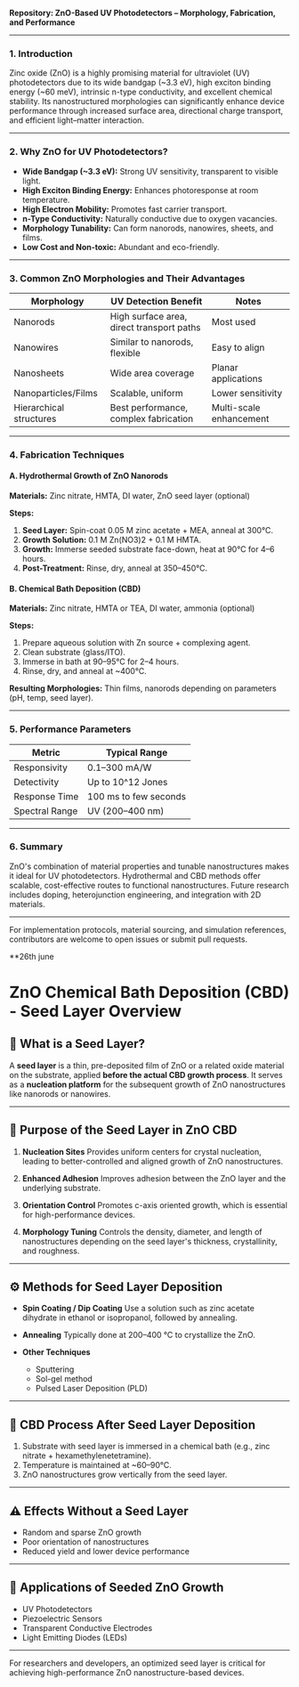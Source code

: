 **Repository: ZnO-Based UV Photodetectors – Morphology, Fabrication, and Performance**

---

### 1. Introduction

Zinc oxide (ZnO) is a highly promising material for ultraviolet (UV) photodetectors due to its wide bandgap (\~3.3 eV), high exciton binding energy (\~60 meV), intrinsic n-type conductivity, and excellent chemical stability. Its nanostructured morphologies can significantly enhance device performance through increased surface area, directional charge transport, and efficient light–matter interaction.

---

### 2. Why ZnO for UV Photodetectors?

* **Wide Bandgap (\~3.3 eV):** Strong UV sensitivity, transparent to visible light.
* **High Exciton Binding Energy:** Enhances photoresponse at room temperature.
* **High Electron Mobility:** Promotes fast carrier transport.
* **n-Type Conductivity:** Naturally conductive due to oxygen vacancies.
* **Morphology Tunability:** Can form nanorods, nanowires, sheets, and films.
* **Low Cost and Non-toxic:** Abundant and eco-friendly.

---

### 3. Common ZnO Morphologies and Their Advantages

| Morphology              | UV Detection Benefit                      | Notes                   |
| ----------------------- | ----------------------------------------- | ----------------------- |
| Nanorods                | High surface area, direct transport paths | Most used               |
| Nanowires               | Similar to nanorods, flexible             | Easy to align           |
| Nanosheets              | Wide area coverage                        | Planar applications     |
| Nanoparticles/Films     | Scalable, uniform                         | Lower sensitivity       |
| Hierarchical structures | Best performance, complex fabrication     | Multi-scale enhancement |

---

### 4. Fabrication Techniques

#### A. **Hydrothermal Growth of ZnO Nanorods**

**Materials:** Zinc nitrate, HMTA, DI water, ZnO seed layer (optional)

**Steps:**

1. **Seed Layer:** Spin-coat 0.05 M zinc acetate + MEA, anneal at 300°C.
2. **Growth Solution:** 0.1 M Zn(NO3)2 + 0.1 M HMTA.
3. **Growth:** Immerse seeded substrate face-down, heat at 90°C for 4–6 hours.
4. **Post-Treatment:** Rinse, dry, anneal at 350–450°C.

#### B. **Chemical Bath Deposition (CBD)**

**Materials:** Zinc nitrate, HMTA or TEA, DI water, ammonia (optional)

**Steps:**

1. Prepare aqueous solution with Zn source + complexing agent.
2. Clean substrate (glass/ITO).
3. Immerse in bath at 90–95°C for 2–4 hours.
4. Rinse, dry, and anneal at \~400°C.

**Resulting Morphologies:** Thin films, nanorods depending on parameters (pH, temp, seed layer).

---

### 5. Performance Parameters

| Metric         | Typical Range         |
| -------------- | --------------------- |
| Responsivity   | 0.1–300 mA/W          |
| Detectivity    | Up to 10^12 Jones     |
| Response Time  | 100 ms to few seconds |
| Spectral Range | UV (200–400 nm)       |
---

### 6. Summary

ZnO's combination of material properties and tunable nanostructures makes it ideal for UV photodetectors. Hydrothermal and CBD methods offer scalable, cost-effective routes to functional nanostructures. Future research includes doping, heterojunction engineering, and integration with 2D materials.

---

For implementation protocols, material sourcing, and simulation references, contributors are welcome to open issues or submit pull requests.

**26th june 
# ZnO Chemical Bath Deposition (CBD) - Seed Layer Overview

## 🌱 What is a Seed Layer?

A **seed layer** is a thin, pre-deposited film of ZnO or a related oxide material on the substrate, applied **before the actual CBD growth process**. It serves as a **nucleation platform** for the subsequent growth of ZnO nanostructures like nanorods or nanowires.

---

## 🎯 Purpose of the Seed Layer in ZnO CBD

1. **Nucleation Sites**
   Provides uniform centers for crystal nucleation, leading to better-controlled and aligned growth of ZnO nanostructures.

2. **Enhanced Adhesion**
   Improves adhesion between the ZnO layer and the underlying substrate.

3. **Orientation Control**
   Promotes c-axis oriented growth, which is essential for high-performance devices.

4. **Morphology Tuning**
   Controls the density, diameter, and length of nanostructures depending on the seed layer's thickness, crystallinity, and roughness.

---

## ⚙️ Methods for Seed Layer Deposition

* **Spin Coating / Dip Coating**
  Use a solution such as zinc acetate dihydrate in ethanol or isopropanol, followed by annealing.

* **Annealing**
  Typically done at 200–400 °C to crystallize the ZnO.

* **Other Techniques**

  * Sputtering
  * Sol-gel method
  * Pulsed Laser Deposition (PLD)

---

## 🧪 CBD Process After Seed Layer Deposition

1. Substrate with seed layer is immersed in a chemical bath (e.g., zinc nitrate + hexamethylenetetramine).
2. Temperature is maintained at \~60–90°C.
3. ZnO nanostructures grow vertically from the seed layer.

---

## ⚠️ Effects Without a Seed Layer

* Random and sparse ZnO growth
* Poor orientation of nanostructures
* Reduced yield and lower device performance

---

## 🧵 Applications of Seeded ZnO Growth

* UV Photodetectors
* Piezoelectric Sensors
* Transparent Conductive Electrodes
* Light Emitting Diodes (LEDs)

---

For researchers and developers, an optimized seed layer is critical for achieving high-performance ZnO nanostructure-based devices.

